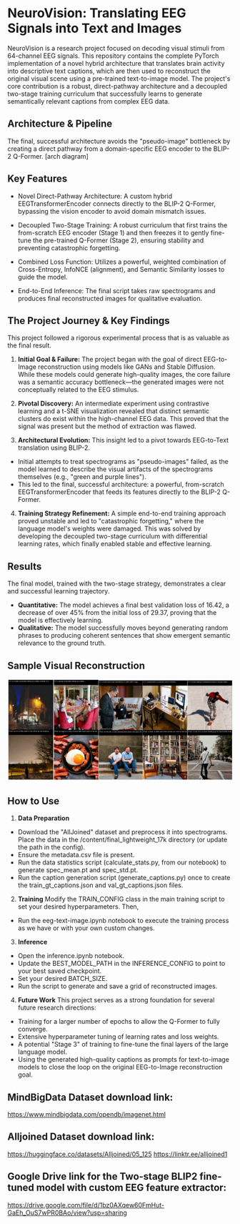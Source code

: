 # **NeuroVision: Translating EEG Signals into Text and Images**
NeuroVision is a research project focused on decoding visual stimuli from 64-channel EEG signals. This repository contains the complete PyTorch implementation of a novel hybrid architecture that translates brain activity into descriptive text captions, which are then used to reconstruct the original visual scene using a pre-trained text-to-image model.
The project's core contribution is a robust, direct-pathway architecture and a decoupled two-stage training curriculum that successfully learns to generate semantically relevant captions from complex EEG data.

## **Architecture & Pipeline**
The final, successful architecture avoids the "pseudo-image" bottleneck by creating a direct pathway from a domain-specific EEG encoder to the BLIP-2 Q-Former.
[arch diagram]

## **Key Features**
* Novel Direct-Pathway Architecture: A custom hybrid EEGTransformerEncoder connects directly to the BLIP-2 Q-Former, bypassing the vision encoder to avoid domain mismatch issues.

* Decoupled Two-Stage Training: A robust curriculum that first trains the from-scratch EEG encoder (Stage 1) and then freezes it to gently fine-tune the pre-trained Q-Former (Stage 2), ensuring stability and preventing catastrophic forgetting.

* Combined Loss Function: Utilizes a powerful, weighted combination of Cross-Entropy, InfoNCE (alignment), and Semantic Similarity losses to guide the model.

* End-to-End Inference: The final script takes raw spectrograms and produces final reconstructed images for qualitative evaluation.

## **The Project Journey & Key Findings**
This project followed a rigorous experimental process that is as valuable as the final result.

1. **Initial Goal & Failure:** The project began with the goal of direct EEG-to-Image reconstruction using models like GANs and Stable Diffusion. While these models could generate high-quality images, the core failure was a semantic accuracy bottleneck—the generated images were not conceptually related to the EEG stimulus.

2. **Pivotal Discovery:** An intermediate experiment using contrastive learning and a t-SNE visualization revealed that distinct semantic clusters do exist within the high-channel EEG data. This proved that the signal was present but the method of extraction was flawed.

3. **Architectural Evolution:** This insight led to a pivot towards EEG-to-Text translation using BLIP-2.
* Initial attempts to treat spectrograms as "pseudo-images" failed, as the model learned to describe the visual artifacts of the spectrograms themselves (e.g., "green and purple lines").
* This led to the final, successful architecture: a powerful, from-scratch EEGTransformerEncoder that feeds its features directly to the BLIP-2 Q-Former.
4. **Training Strategy Refinement:** A simple end-to-end training approach proved unstable and led to "catastrophic forgetting," where the language model's weights were damaged. This was solved by developing the decoupled two-stage curriculum with differential learning rates, which finally enabled stable and effective learning.

## **Results**
The final model, trained with the two-stage strategy, demonstrates a clear and successful learning trajectory.
* **Quantitative:** The model achieves a final best validation loss of 16.42, a decrease of over 45% from the initial loss of 29.37, proving that the model is effectively learning.
* **Qualitative:** The model successfully moves beyond generating random phrases to producing coherent sentences that show emergent semantic relevance to the ground truth.

## **Sample Visual Reconstruction**
![alt text](<reports/Final Recdonstructions.png>)

## **How to Use**
1. **Data Preparation**
  * Download the "AllJoined" dataset and preprocess it into spectrograms. Place the data in the /content/final_lightweight_17k directory (or update the path in the config).
  * Ensure the metadata.csv file is present.
  * Run the data statistics script (calculate_stats.py, from our notebook) to generate spec_mean.pt and spec_std.pt.
  * Run the caption generation script (generate_captions.py) once to create the train_gt_captions.json and val_gt_captions.json files.
    
2. **Training**
Modify the TRAIN_CONFIG class in the main training script to set your desired hyperparameters. Then,
* Run the eeg-text-image.ipynb notebook to execute the training process as we have or with your own custom changes.
  
3. **Inference**
* Open the inference.ipynb notebook.
* Update the BEST_MODEL_PATH in the INFERENCE_CONFIG to point to your best saved checkpoint.
* Set your desired BATCH_SIZE.
* Run the script to generate and save a grid of reconstructed images.

4. **Future Work**
This project serves as a strong foundation for several future research directions:
* Training for a larger number of epochs to allow the Q-Former to fully converge.
* Extensive hyperparameter tuning of learning rates and loss weights.
* A potential "Stage 3" of training to fine-tune the final layers of the large language model.
* Using the generated high-quality captions as prompts for text-to-image models to close the loop on the original EEG-to-Image reconstruction goal.


## MindBigData Dataset download link:
https://www.mindbigdata.com/opendb/imagenet.html

## Alljoined Dataset download link:
https://huggingface.co/datasets/Alljoined/05_125
https://linktr.ee/alljoined1

## Google Drive link for the Two-stage BLIP2 fine-tuned model with custom EEG feature extractor:
https://drive.google.com/file/d/1bz0AXqew60FmHut-GaEh_OuS7wPR0BAo/view?usp=sharing
